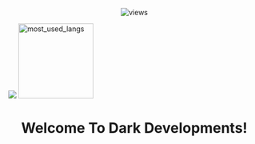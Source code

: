 <p align="center">                   
  <img src="https://count.getloli.com/get/@Dark-Developments?theme=rule34" alt="views" /><br>
</p>

<div>
    <img src="https://github-readme-stats.vercel.app/api?organisation=Dark-Developments&show_icons=true&theme=dark&rank_icon=github&custom_title=Dark-Developments's%20Skid%20Stats.">
    <img src="https://github-readme-stats.vercel.app/api/top-langs/?organisation=Dark-Developments&layout=compact&langs_count=4&bg_color=ffffff00&count_private=false&hide_border=true" height="150" alt="most_used_langs">
  </div>

<h1 align="center">Welcome To Dark Developments!</h1>
